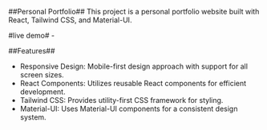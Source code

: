 ##Personal Portfolio##
This project is a personal portfolio website built with React, Tailwind CSS, and Material-UI.

#live demo# - 

##Features##
- Responsive Design: Mobile-first design approach with support for all screen sizes.
- React Components: Utilizes reusable React components for efficient development.
- Tailwind CSS: Provides utility-first CSS framework for styling.
- Material-UI: Uses Material-UI components for a consistent design system.

